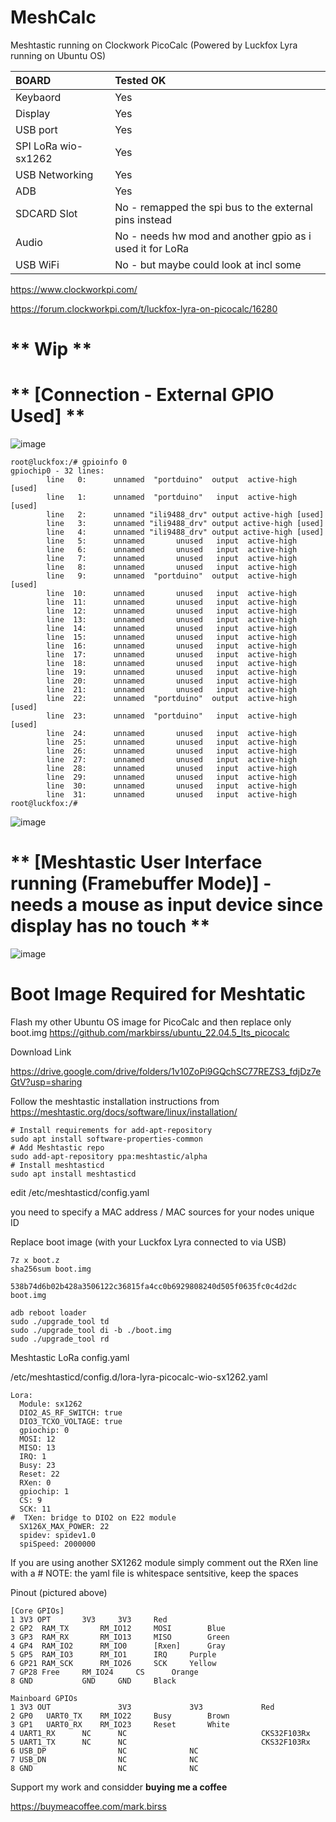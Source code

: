 # MeshCalc
Meshtastic running on Clockwork PicoCalc (Powered by Luckfox Lyra running on Ubuntu OS)

BOARD | Tested OK |
|:--|:--|
| Keybaord | Yes |
| Display | Yes | 
| USB port | Yes |
| SPI LoRa wio-sx1262 | Yes |
| USB Networking | Yes |
| ADB | Yes |
| SDCARD Slot | No - remapped the spi bus to the external pins instead |
| Audio | No - needs hw mod and another gpio as i used it for LoRa |
| USB WiFi | No - but maybe could look at incl some |

https://www.clockworkpi.com/

https://forum.clockworkpi.com/t/luckfox-lyra-on-picocalc/16280

# ** Wip **

# ** [Connection - External GPIO Used] **
![image](https://github.com/user-attachments/assets/efe95224-e7ff-4623-b3cd-f3e74317f6af)

```
root@luckfox:/# gpioinfo 0
gpiochip0 - 32 lines:
        line   0:      unnamed  "portduino"  output  active-high [used]
        line   1:      unnamed  "portduino"   input  active-high [used]
        line   2:      unnamed "ili9488_drv" output active-high [used]
        line   3:      unnamed "ili9488_drv" output active-high [used]
        line   4:      unnamed "ili9488_drv" output active-high [used]
        line   5:      unnamed       unused   input  active-high 
        line   6:      unnamed       unused   input  active-high 
        line   7:      unnamed       unused   input  active-high 
        line   8:      unnamed       unused   input  active-high 
        line   9:      unnamed  "portduino"  output  active-high [used]
        line  10:      unnamed       unused   input  active-high 
        line  11:      unnamed       unused   input  active-high 
        line  12:      unnamed       unused   input  active-high 
        line  13:      unnamed       unused   input  active-high 
        line  14:      unnamed       unused   input  active-high 
        line  15:      unnamed       unused   input  active-high 
        line  16:      unnamed       unused   input  active-high 
        line  17:      unnamed       unused   input  active-high 
        line  18:      unnamed       unused   input  active-high 
        line  19:      unnamed       unused   input  active-high 
        line  20:      unnamed       unused   input  active-high 
        line  21:      unnamed       unused   input  active-high 
        line  22:      unnamed  "portduino"  output  active-high [used]
        line  23:      unnamed  "portduino"   input  active-high [used]
        line  24:      unnamed       unused   input  active-high 
        line  25:      unnamed       unused   input  active-high 
        line  26:      unnamed       unused   input  active-high 
        line  27:      unnamed       unused   input  active-high 
        line  28:      unnamed       unused   input  active-high 
        line  29:      unnamed       unused   input  active-high 
        line  30:      unnamed       unused   input  active-high 
        line  31:      unnamed       unused   input  active-high 
root@luckfox:/# 
```

![image](https://github.com/user-attachments/assets/0f3469a7-efee-4cfe-baec-044a8dada9b9)

# ** [Meshtastic User Interface running (Framebuffer Mode)] - needs a mouse as input device since display has no touch **
![image](https://github.com/user-attachments/assets/d59cb872-b578-4668-80f1-e0a564466f18)

# Boot Image Required for Meshtatic

Flash my other Ubuntu OS image for PicoCalc and then replace only boot.img
https://github.com/markbirss/ubuntu_22.04.5_lts_picocalc

Download Link

https://drive.google.com/drive/folders/1v10ZoPi9GQchSC77REZS3_fdjDz7eGtV?usp=sharing

Follow the meshtastic installation instructions from
https://meshtastic.org/docs/software/linux/installation/
```
# Install requirements for add-apt-repository
sudo apt install software-properties-common
# Add Meshtastic repo
sudo add-apt-repository ppa:meshtastic/alpha
# Install meshtasticd
sudo apt install meshtasticd
```

edit /etc/meshtasticd/config.yaml

you need to specify a MAC address / MAC sources for your nodes unique ID

Replace boot image (with your Luckfox Lyra connected to via USB)
```
7z x boot.z
sha256sum boot.img

538b74d6b02b428a3506122c36815fa4cc0b6929808240d505f0635fc0c4d2dc  boot.img

adb reboot loader
sudo ./upgrade_tool td
sudo ./upgrade_tool di -b ./boot.img
sudo ./upgrade_tool rd

```

Meshtastic LoRa config.yaml

/etc/meshtasticd/config.d/lora-lyra-picocalc-wio-sx1262.yaml
```
Lora:
  Module: sx1262
  DIO2_AS_RF_SWITCH: true
  DIO3_TCXO_VOLTAGE: true
  gpiochip: 0
  MOSI: 12
  MISO: 13
  IRQ: 1
  Busy: 23
  Reset: 22
  RXen: 0
  gpiochip: 1
  CS: 9
  SCK: 11
#  TXen: bridge to DIO2 on E22 module
  SX126X_MAX_POWER: 22
  spidev: spidev1.0
  spiSpeed: 2000000

```

If you are using another SX1262 module simply comment out the RXen line with a #
NOTE: the yaml file is whitespace sentsitive, keep the spaces

Pinout (pictured above)
```
[Core GPIOs]				
1 3V3 OPT		3V3		3V3		Red
2 GP2  RAM_TX		RM_IO12		MOSI		Blue
3 GP3  RAM_RX 		RM_IO13		MISO		Green
4 GP4  RAM_IO2		RM_IO0		[Rxen]		Gray
5 GP5  RAM_IO3		RM_IO1		IRQ		Purple
6 GP21 RAM_SCK		RM_IO26		SCK		Yellow
7 GP28 Free		RM_IO24		CS		Orange
8 GND			GND		GND		Black

Mainboard GPIOs
1 3V3 OUT               3V3             3V3             Red
2 GP0 	UART0_TX	RM_IO22		Busy		Brown
3 GP1 	UART0_RX	RM_IO23		Reset		White
4 UART1_RX		NC		NC                              CKS32F103Rx
5 UART1_TX		NC		NC                              CKS32F103Rx
6 USB_DP                NC              NC
7 USB_DN                NC              NC
8 GND                   NC              NC
```


Support my work and considder **buying  me a coffee**

https://buymeacoffee.com/mark.birss


